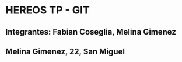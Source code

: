 # HEREOS TP - GIT

## Integrantes: Fabian Coseglia, Melina Gimenez

## Melina Gimenez, 22, San Miguel
